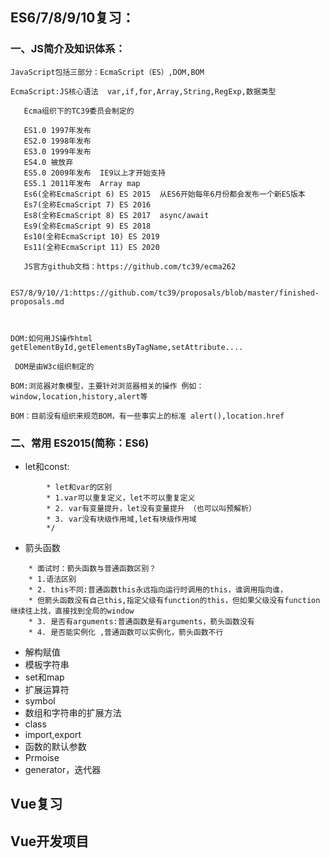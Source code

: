 ## ES6/7/8/9/10复习：

 ### 一、JS简介及知识体系：
 
    JavaScript包括三部分：EcmaScript（ES）,DOM,BOM

    EcmaScript:JS核心语法  var,if,for,Array,String,RegExp,数据类型

       Ecma组织下的TC39委员会制定的

       ES1.0 1997年发布
       ES2.0 1998年发布
       ES3.0 1999年发布
       ES4.0 被放弃
       ES5.0 2009年发布  IE9以上才开始支持
       ES5.1 2011年发布  Array map
       Es6(全称EcmaScript 6) ES 2015  从ES6开始每年6月份都会发布一个新ES版本
       Es7(全称EcmaScript 7) ES 2016
       Es8(全称EcmaScript 8) ES 2017  async/await
       Es9(全称EcmaScript 9) ES 2018
       Es10(全称EcmaScript 10) ES 2019
       Es11(全称EcmaScript 11) ES 2020

       JS官方github文档：https://github.com/tc39/ecma262

       ES7/8/9/10//1:https://github.com/tc39/proposals/blob/master/finished-proposals.md



    DOM:如何用JS操作html  getElementById,getElementsByTagName,setAttribute....

     DOM是由W3c组织制定的

    BOM:浏览器对象模型，主要针对浏览器相关的操作 例如：window,location,history,alert等

    BOM：目前没有组织来规范BOM，有一些事实上的标准 alert(),location.href


  ### 二、常用 ES2015(简称：ES6)

- let和const:

```
        * let和var的区别
        * 1.var可以重复定义，let不可以重复定义
        * 2. var有变量提升，let没有变量提升 （也可以叫预解析）
        * 3. var没有块级作用域,let有块级作用域
        */

```

- 箭头函数

```
    * 面试时：箭头函数与普通函数区别？
    * 1.语法区别
    * 2. this不同:普通函数this永远指向运行时调用的this，谁调用指向谁，
    * 但箭头函数没有自己this,指定父级有function的this，但如果父级没有function继续往上找，直接找到全局的window
    * 3. 是否有arguments:普通函数是有arguments，箭头函数没有
    * 4. 是否能实例化 ,普通函数可以实例化，箭头函数不行

```


- 解构赋值
- 模板字符串
- set和map
- 扩展运算符
- symbol
- 数组和字符串的扩展方法
- class
- import,export
- 函数的默认参数
- Prmoise
- generator，迭代器
 




## Vue复习

## Vue开发项目